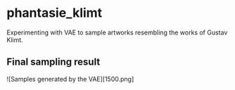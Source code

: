 # phantasie_klimt
Experimenting with VAE to sample artworks resembling the works of Gustav Klimt.

## Final sampling result

![Samples generated by the VAE][1500.png]

